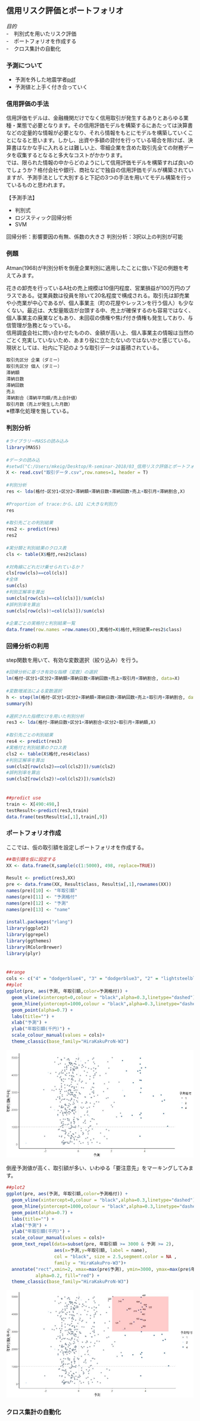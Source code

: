 ## 信用リスク評価とポートフォリオ

*目的*  
-　判別式を用いたリスク評価  
-　ポートフォリオを作成する  
-　クロス集計の自動化  

### 予測について
- 予測を外した地震学者[pdf](https://github.com/kmbsweb/R-seminar-2018/blob/master/03_%E4%BF%A1%E7%94%A8%E3%83%AA%E3%82%B9%E3%82%AF%E8%A9%95%E4%BE%A1%E3%81%A8%E3%83%9D%E3%83%BC%E3%83%88%E3%83%95%E3%82%A9%E3%83%AA%E3%82%AA/pic/2012102310126345.pdf) 
- 予測値と上手く付き合っていく

### 信用評価の手法
信用評価モデルは、金融機関だけでなく信用取引が発生するありとあらゆる業種・業態で必要となります。その信用評価モデルを構築するにあたっては決算書などの定量的な情報が必要となり、それら情報をもとにモデルを構築していくことになると思います。しかし、出資や多額の貸付を行っている場合を除けば、決算書はなかな手に入れるとは難しい上、零細企業を含めた取引先全ての財務データを収集するとなると多大なコストがかかります。    
では、限られた情報の中からどのようにして信用評価モデルを構築すれば良いのでしょうか？格付会社や銀行、商社などで独自の信用評価モデルが構築されていますが、予測手法として大別すると下記の3つの手法を用いてモデル構築を行っているものと思われます。  

【予測手法】  
- 判別式  
- ロジスティック回帰分析  
- SVM  

回帰分析：影響要因の有無、係数の大きさ
判別分析：3択以上の判別が可能

### 例題
Atman(1968)が判別分析を倒産企業判別に適用したことに倣い下記の例題を考えてみます。  
  
花きの卸売を行っているA社の売上規模は10億円程度、営業損益が100万円のプラスである。従業員数は役員を除いて20名程度で構成される。取引先は卸売業や小売業が中心であるが、個人事業主（町の花屋やレッスンを行う個人）も少なくない。最近は、大型量販店が台頭する中、売上が確保するのも容易ではなく、個人事業主の廃業などもあり、未回収の債権や焦げ付き債権も発生しており、与信管理が急務となっている。  
信用調査会社に問い合わせたものの、金額が高い上、個人事業主の情報は当然のごとく充実していないため、あまり役に立たたないのではないかと感じている。  
現状としては、社内に下記のような取引データは蓄積されている。  
  

`取引先区分 企業（ダミー）`  
`取引先区分 個人（ダミー）`  
`滞納額`  
`滞納日数`  
`滞納回数`  
`売上`  
`滞納割合（滞納平均額/売上合計値）`  
`取引月数（売上が発生した月数）`  
※標準化処理を施している。  


### 判別分析

```R
#ライブラリーMASSの読み込み
library(MASS) 

#データの読み込
#setwd("C:/Users/mkeig/Desktop/R-seminar-2018/03_信用リスク評価とポートフォリオ")
X <- read.csv("取引データ.csv",row.names=1, header = T)　

#判別分析
res <- lda(格付~区分1+区分2+滞納額+滞納日数+滞納回数+売上+取引月+滞納割合,X) 

#Proportion of trace:から、LD1 に大きな判別力
res

#取引先ごとの判別結果
res2 <- predict(res) 
res2

#実分類と判別結果のクロス表
cls <- table(X$格付,res2$class) 

#対角線にどれだけ乗せられているか？
cls[row(cls)==col(cls)]
#全体
sum(cls) 
#判別正解率を算出
sum(cls[row(cls)==col(cls)])/sum(cls) 
#誤判別率を算出
sum(cls[row(cls)!=col(cls)])/sum(cls) 

#企業ごとの実格付と判別結果一覧
data.frame(row.names =row.names(X),実格付=X$格付,判別結果=res2$class) 
```
### 回帰分析の利用
step関数を用いて、有効な変数選択（絞り込み）を行う。

```R
#回帰分析に基づき有効な指標（変数）の選択
lm(格付~区分1+区分2+滞納額+滞納日数+滞納回数+売上+取引月+滞納割合, data=X)

#変数増減法による変数選択
h <- step(lm(格付~区分1+区分2+滞納額+滞納日数+滞納回数+売上+取引月+滞納割合, data=X))
summary(h)

#選択された指標だけを用いた判別分析
res3 <- lda(格付~滞納日数+区分1+滞納割合+区分2+取引月+滞納額,X)

#取引先ごとの判別結果
res4 <- predict(res3)  
#実格付と判別結果のクロス表
cls2 <- table(X$格付,res4$class)
#判別正解率を算出
sum(cls2[row(cls2)==col(cls2)])/sum(cls2) 
#誤判別率を算出
sum(cls2[row(cls2)!=col(cls2)])/sum(cls2) 


##predict use
train <- X[490:498,]
testResult<-predict(res3,train)
data.frame(testResult$x[,1],train[,9])

```

### ポートフォリオ作成
ここでは、仮の取引額を設定しポートフォリオを作成する。  

```R
##取引額を仮に設定する
XX <- data.frame(X,sample(c(1:5000), 498, replace=TRUE))

Result <- predict(res3,XX)
pre <- data.frame(XX, Result$class, Result$x[,1],rownames(XX))
names(pre)[10] <- "年取引額" 
names(pre)[11] <- "予測格付" 
names(pre)[12] <- "予測"
names(pre)[13] <- "name"

install.packages("rlang")
library(ggplot2)
library(ggrepel)
library(ggthemes)
library(RColorBrewer)
library(plyr)


##range
cols <- c("4" = "dodgerblue4", "3" = "dodgerblue3", "2" = "lightsteelblue1", "1" = "lightslategrey")
##plot
ggplot(pre, aes(予測, 年取引額,color=予測格付)) +
  geom_vline(xintercept=0,colour = "black",alpha=0.3,linetype="dashed") + 
  geom_hline(yintercept=1000,colour = "black",alpha=0.3,linetype="dashed") + 
  geom_point(alpha=0.7) + 
  labs(title="") + 
  xlab("予測") +
  ylab("年取引額(千円)") + 
  scale_colour_manual(values = cols)+
  theme_classic(base_family="HiraKakuProN-W3") 

```

![](https://github.com/kmbsweb/R-seminar-2018/blob/master/03_%E4%BF%A1%E7%94%A8%E3%83%AA%E3%82%B9%E3%82%AF%E8%A9%95%E4%BE%A1%E3%81%A8%E3%83%9D%E3%83%BC%E3%83%88%E3%83%95%E3%82%A9%E3%83%AA%E3%82%AA/pic/cap1.JPG)

倒産予測値が高く、取引額が多い、いわゆる「要注意先」をマーキングしてみます。

```R
##plot2
ggplot(pre, aes(予測, 年取引額,color=予測格付)) +
  geom_vline(xintercept=0,colour = "black",alpha=0.3,linetype="dashed") + 
  geom_hline(yintercept=1000,colour = "black",alpha=0.3,linetype="dashed") + 
  geom_point(alpha=0.7) + 
  labs(title="") + 
  xlab("予測") +
  ylab("年取引額(千円)") + 
  scale_colour_manual(values = cols)+
  geom_text_repel(data=subset(pre, 年取引額 >= 3000 & 予測 >= 2),
                  aes(x=予測,y=年取引額, label = name),
                  col = "black", size = 2.5,segment.color = NA ,
                  family = "HiraKakuPro-W3")+
  annotate("rect",xmin=2, xmax=max(pre$予測), ymin=3000, ymax=max(pre$年取引額),
           alpha=0.2, fill="red") +
  theme_classic(base_family="HiraKakuProN-W3") 
```
![](https://github.com/kmbsweb/R-seminar-2018/blob/master/03_%E4%BF%A1%E7%94%A8%E3%83%AA%E3%82%B9%E3%82%AF%E8%A9%95%E4%BE%A1%E3%81%A8%E3%83%9D%E3%83%BC%E3%83%88%E3%83%95%E3%82%A9%E3%83%AA%E3%82%AA/pic/cap2.JPG)

### クロス集計の自動化
